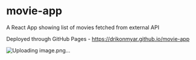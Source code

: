 # movie-app
A React App showing list of movies fetched from external API

Deployed through GitHub Pages - https://drikonmyar.github.io/movie-app

![Uploading image.png…]()
